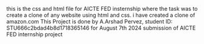 this is the css and html file for AICTE FED insternship where the task was to create a clone of any website using html and css. i have created a clone of amazon.com
This Project is done by A.Arshad Pervez, student ID: STU666c2bdad4b8d1718365146 for August 7th 2024 submission of AICTE FED internship project
